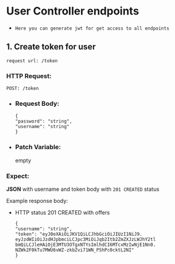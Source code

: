 # User Controller endpoints

* `Here you can generate jwt for get access to all endpoints`

## 1. Create token for  user

`request url: /token`

### HTTP Request:

`POST: /token`

* ### Request Body:
  ```
  {
  "password": "string",
  "username": "string"
  }
  ``` 

* ### Patch Variable:
  empty

### Expect:

**JSON** with username and token body with `201 CREATED` status

Example response body:

* HTTP status 201 CREATED with offers
  ```
  {
  "username": "string",
  "token": "eyJ0eXAiOiJKV1QiLCJhbGciOiJIUzI1NiJ9.
  eyJzdWIiOiJzdHJpbmciLCJpc3MiOiJqb2Itb2ZmZXJzLWJhY2tl
  bmQiLCJleHAiOjE3MTU3OTgxNTYsImlhdCI6MTcxMzIwNjE1Nn0.
  NZWk2F0kTu7MWU6vWZ-zkbZvi71WN_PShPc0cktL2NI"
  }
  ```